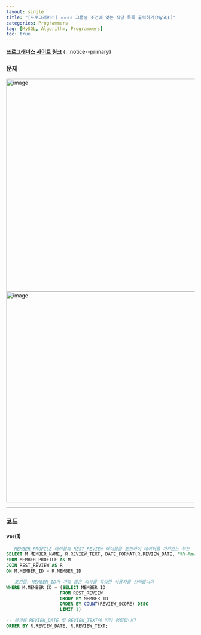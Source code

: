 ```yaml
---
layout: single
title: "[프로그래머스] ⭐⭐⭐⭐ 그룹별 조건에 맞는 식당 목록 출력하기(MySQL)"
categories: Programmers
tag: [MySQL, Algorithm, Programmers]
toc: true
---
```


**[프로그래머스 사이트 링크](<https://school.programmers.co.kr/learn/courses/30/lessons/131124>)**
{: .notice--primary}

### 문제

<img width="569" alt="image" src="https://github.com/mgskko/sql-for-data-analysis-kr/assets/100071667/8940a36b-23f5-400a-a87b-87fa6f299c17">

<img width="563" alt="image" src="https://github.com/mgskko/sql-for-data-analysis-kr/assets/100071667/9e9f1bf5-e8c8-4355-aa92-802b3068cb5d">

---

### 코드

#### ver(1)

```sql
-- MEMBER_PROFILE 테이블과 REST_REVIEW 테이블을 조인하여 데이터를 가져오는 부분
SELECT M.MEMBER_NAME, R.REVIEW_TEXT, DATE_FORMAT(R.REVIEW_DATE, "%Y-%m-%d") as REVIEW_DATE
FROM MEMBER_PROFILE AS M
JOIN REST_REVIEW AS R
ON M.MEMBER_ID = R.MEMBER_ID

-- 조건절: MEMBER_ID가 가장 많은 리뷰를 작성한 사용자를 선택합니다
WHERE M.MEMBER_ID = (SELECT MEMBER_ID
                    FROM REST_REVIEW
                    GROUP BY MEMBER_ID
                    ORDER BY COUNT(REVIEW_SCORE) DESC
                    LIMIT 1)

-- 결과를 REVIEW_DATE 및 REVIEW_TEXT에 따라 정렬합니다
ORDER BY R.REVIEW_DATE, R.REVIEW_TEXT;
```